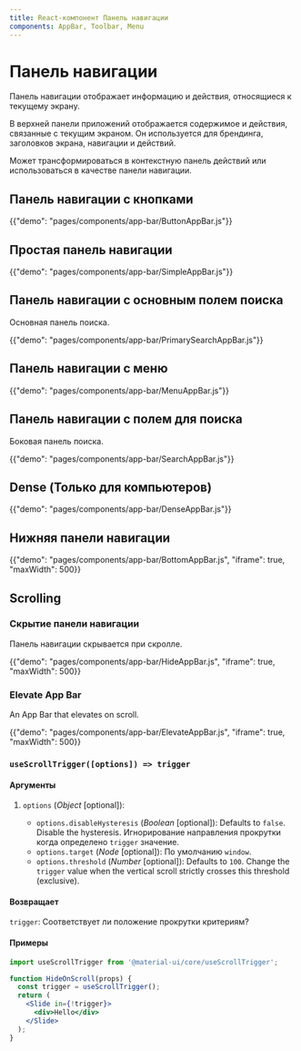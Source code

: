 ```yaml
---
title: React-компонент Панель навигации
components: AppBar, Toolbar, Menu
---
```


# Панель навигации

<p class="description">Панель навигации отображает информацию и действия, относящиеся к текущему экрану.</p>

В [](https://material.io/design/components/app-bars-top.html)верхней панели приложений</a> отображается содержимое и действия, связанные с текущим экраном. Он используется для брендинга, заголовков экрана, навигации и действий.

Может трансформироваться в контекстную панель действий или использоваться в качестве панели навигации.

## Панель навигации с кнопками

{{"demo": "pages/components/app-bar/ButtonAppBar.js"}}

## Простая панель навигации

{{"demo": "pages/components/app-bar/SimpleAppBar.js"}}

## Панель навигации с основным полем поиска

Основная панель поиска.

{{"demo": "pages/components/app-bar/PrimarySearchAppBar.js"}}

## Панель навигации с меню

{{"demo": "pages/components/app-bar/MenuAppBar.js"}}

## Панель навигации с полем для поиска

Боковая панель поиска.

{{"demo": "pages/components/app-bar/SearchAppBar.js"}}

## Dense (Только для компьютеров)

{{"demo": "pages/components/app-bar/DenseAppBar.js"}}

## Нижняя панели навигации

{{"demo": "pages/components/app-bar/BottomAppBar.js", "iframe": true, "maxWidth": 500}}

## Scrolling

### Скрытие панели навигации

Панель навигации скрывается при скролле.

{{"demo": "pages/components/app-bar/HideAppBar.js", "iframe": true, "maxWidth": 500}}

### Elevate App Bar

An App Bar that elevates on scroll.

{{"demo": "pages/components/app-bar/ElevateAppBar.js", "iframe": true, "maxWidth": 500}}

### `useScrollTrigger([options]) => trigger`

#### Аргументы

1. `options` (_Object_ [optional]):

   - `options.disableHysteresis` (_Boolean_ [optional]): Defaults to `false`. Disable the hysteresis. Игнорирование направления прокрутки когда определено `trigger` значение.
   - `options.target` (_Node_ [optional]): По умолчанию `window`.
   - `options.threshold` (_Number_ [optional]): Defaults to `100`. Change the `trigger` value when the vertical scroll strictly crosses this threshold (exclusive).

#### Возвращает

`trigger`: Соответствует ли положение прокрутки критериям?

#### Примеры

```jsx
import useScrollTrigger from '@material-ui/core/useScrollTrigger';

function HideOnScroll(props) {
  const trigger = useScrollTrigger();
  return (
    <Slide in={!trigger}>
      <div>Hello</div>
    </Slide>
  );
}
```
